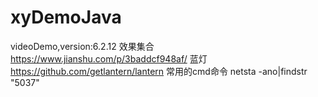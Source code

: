 # xyDemoJava
videoDemo,version:6.2.12
效果集合
https://www.jianshu.com/p/3baddcf948af/
蓝灯
https://github.com/getlantern/lantern
常用的cmd命令
netsta -ano|findstr "5037"
